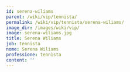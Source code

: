 ```yaml
---
id: serena-wiliams
parent: /wiki/vip/tennista/
permalink: /wiki/vip/tennista/serena-wiliams/
image_dir: /images/wiki/vip/
image: serena-wiliams.jpg
title: Serena Wiliams
job: tennista
nome: Serena Wiliams
professione: tennista
content: ''
---
```

